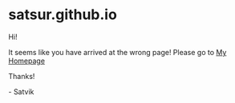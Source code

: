 # satsur.github.io
<html>
  <body>
    <p>Hi!</p>
    <p>It seems like you have arrived at the wrong page!  Please go to <a href="https://www.w3schools.com" target="_blank">My Homepage</a></p>
    <p>Thanks!</p>
    <p> - Satvik</p>
  </body>
</html>

  
